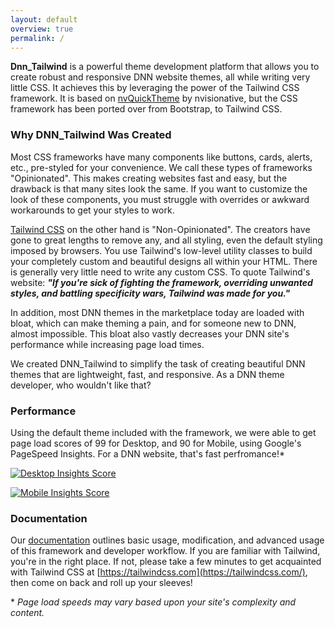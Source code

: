 ```yaml
---
layout: default
overview: true
permalink: /
---
```


**Dnn_Tailwind** is a powerful theme development platform that allows you to create robust and responsive DNN website themes, all while writing very little CSS. It achieves this by leveraging the power of the Tailwind CSS framework. It is based on [nvQuickTheme](https://www.nvquicktheme.com/) by nvisionative, but the CSS framework has been ported over from Bootstrap, to Tailwind CSS.

### Why DNN_Tailwind Was Created

Most CSS frameworks have many components like buttons, cards, alerts, etc., pre-styled for your convenience. We call these types of frameworks "Opinionated". This makes creating websites fast and easy, but the drawback is that many sites look the same. If you want to customize the look of these components, you must struggle with overrides or awkward workarounds to get your styles to work.

[Tailwind CSS](https://tailwindcss.com/) on the other hand is "Non-Opinionated". The creators have gone to great lengths to remove any, and all styling, even the default styling imposed by browsers. You use Tailwind's low-level utility classes to build your completely custom and beautiful designs all within your HTML. There is generally very little need to write any custom CSS. To quote Tailwind's website: _**"If you're sick of fighting the framework, overriding unwanted styles, and battling specificity wars, Tailwind was made for you."**_

In addition, most DNN themes in the marketplace today are loaded with bloat, which can make theming a pain, and for someone new to DNN, almost impossible. This bloat also vastly decreases your DNN site's performance while increasing page load times.

We created DNN_Tailwind to simplify the task of creating beautiful DNN themes that are lightweight, fast, and responsive. As a DNN theme developer, who wouldn't like that?

### Performance

Using the default theme included with the framework, we were able to get page load scores of 99 for Desktop, and 90 for Mobile, using Google's PageSpeed Insights. For a DNN website, that's fast perfromance!\*

<a href="../images/Desktop-Insights.png"><img src="..images/Desktop-Insights-thumb.png" alt="Desktop Insights Score" /></a>

<a href="../images/Mobile-Insights.png"><img src="..images/Mobile-Insights-thumb.png" alt="Mobile Insights Score" /></a>

### Documentation

Our [documentation](https://skrantzman.github.io/DNN_Tailwind/) outlines basic usage, modification, and advanced usage of this framework and developer workflow. If you are familiar with Tailwind, you're in the right place. If not, please take a few minutes to get acquainted with Tailwind CSS at [https://tailwindcss.com](https://tailwindcss.com/), then come on back and roll up your sleeves!

\* _Page load speeds may vary based upon your site's complexity and content._
